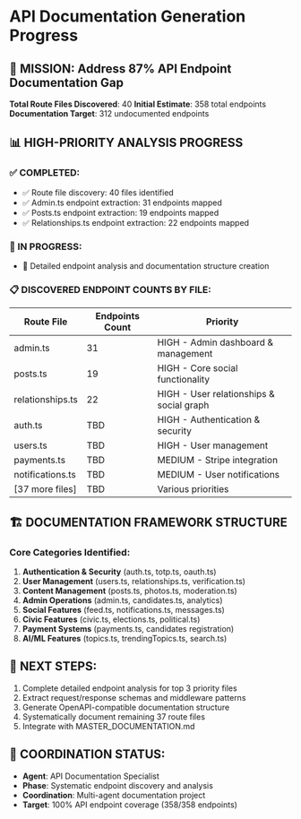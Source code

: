 # API Documentation Generation Progress

## 🎯 MISSION: Address 87% API Endpoint Documentation Gap

**Total Route Files Discovered**: 40
**Initial Estimate**: 358 total endpoints
**Documentation Target**: 312 undocumented endpoints

## 📊 HIGH-PRIORITY ANALYSIS PROGRESS

### ✅ COMPLETED:
- ✅ Route file discovery: 40 files identified
- ✅ Admin.ts endpoint extraction: 31 endpoints mapped
- ✅ Posts.ts endpoint extraction: 19 endpoints mapped
- ✅ Relationships.ts endpoint extraction: 22 endpoints mapped

### 🔄 IN PROGRESS:
- 🔄 Detailed endpoint analysis and documentation structure creation

### 📋 DISCOVERED ENDPOINT COUNTS BY FILE:
| Route File | Endpoints Count | Priority |
|------------|----------------|----------|
| admin.ts | 31 | HIGH - Admin dashboard & management |
| posts.ts | 19 | HIGH - Core social functionality |
| relationships.ts | 22 | HIGH - User relationships & social graph |
| auth.ts | TBD | HIGH - Authentication & security |
| users.ts | TBD | HIGH - User management |
| payments.ts | TBD | MEDIUM - Stripe integration |
| notifications.ts | TBD | MEDIUM - User notifications |
| [37 more files] | TBD | Various priorities |

## 🏗️ DOCUMENTATION FRAMEWORK STRUCTURE

### Core Categories Identified:
1. **Authentication & Security** (auth.ts, totp.ts, oauth.ts)
2. **User Management** (users.ts, relationships.ts, verification.ts)
3. **Content Management** (posts.ts, photos.ts, moderation.ts)
4. **Admin Operations** (admin.ts, candidates.ts, analytics)
5. **Social Features** (feed.ts, notifications.ts, messages.ts)
6. **Civic Features** (civic.ts, elections.ts, political.ts)
7. **Payment Systems** (payments.ts, candidates registration)
8. **AI/ML Features** (topics.ts, trendingTopics.ts, search.ts)

## 📝 NEXT STEPS:
1. Complete detailed endpoint analysis for top 3 priority files
2. Extract request/response schemas and middleware patterns
3. Generate OpenAPI-compatible documentation structure
4. Systematically document remaining 37 route files
5. Integrate with MASTER_DOCUMENTATION.md

## 🚀 COORDINATION STATUS:
- **Agent**: API Documentation Specialist
- **Phase**: Systematic endpoint discovery and analysis
- **Coordination**: Multi-agent documentation project
- **Target**: 100% API endpoint coverage (358/358 endpoints)